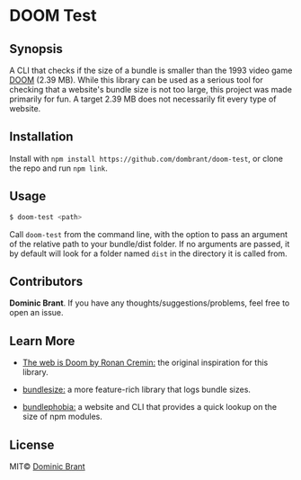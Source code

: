 # DOOM Test

## Synopsis

A CLI that checks if the size of a bundle is smaller than the 1993 video game [DOOM](<https://en.wikipedia.org/wiki/Doom_(1993_video_game)>) (2.39 MB). While this library can be used as a serious tool for checking that a website's bundle size is not too large, this project was made primarily for fun. A target 2.39 MB does not necessarily fit every type of website.

## Installation

Install with `npm install https://github.com/dombrant/doom-test`, or clone the repo and run `npm link`.

## Usage

```bash
$ doom-test <path>
```

Call `doom-test` from the command line, with the option to pass an argument of the relative path to your bundle/dist folder. If no arguments are passed, it by default will look for a folder named `dist` in the directory it is called from.

## Contributors

**Dominic Brant**.
If you have any thoughts/suggestions/problems, feel free to open an issue.

## Learn More

- [The web is Doom by Ronan Cremin:](https://mobiforge.com/research-analysis/the-web-is-doom) the original inspiration for this library.

- [bundlesize:](https://github.com/siddharthkp/bundlesize) a more feature-rich library that logs bundle sizes.

- [bundlephobia:](https://bundlephobia.com/) a website and CLI that provides a quick lookup on the size of npm modules.

## License

MIT© [Dominic Brant](https://dombrant.com)
